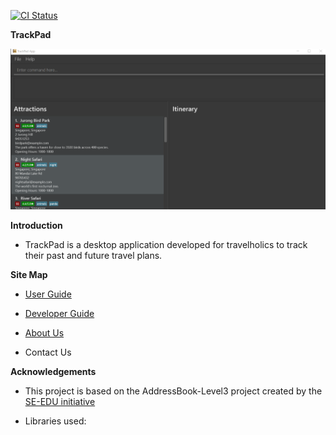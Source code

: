 [![CI Status](https://github.com/AY2021S1-CS2103T-T09-3/tp/workflows/Java%20CI/badge.svg)](https://github.com/AY2021S1-CS2103T-T09-3/tp/actions)

**TrackPad**

![Ui](docs/images/Ui.png)


**Introduction**

* TrackPad is a desktop application developed for travelholics to track their past and future travel plans.

**Site Map**

* [User Guide](docs/UserGuide.md)

* [Developer Guide](docs/DeveloperGuide.md)

* [About Us](docs/AboutUs.md)

* Contact Us

**Acknowledgements**

* This project is based on the AddressBook-Level3 project created by the [SE-EDU initiative](https://se-education.org) 

* Libraries used:
